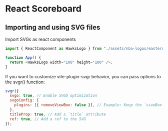 # React Scoreboard

## Importing and using SVG files

Import SVGs as react components

```javascript
import { ReactComponent as HawksLogo } from "./assets/nba-logos/eastern/atlanta-hawks.svg";

function App() {
  return <HawksLogo width="100" height="100" />;
}
```

If you want to customize vite-plugin-svgr behavior, you can pass options to the svgr() function:

```javascript
svgr({
  svgo: true, // Enable SVGO optimization
  svgoConfig: {
    plugins: [{ removeViewBox: false }], // Example: Keep the `viewBox` attribute
  },
  titleProp: true, // Add a `title` attribute
  ref: true, // Add a ref to the SVG
});
```
